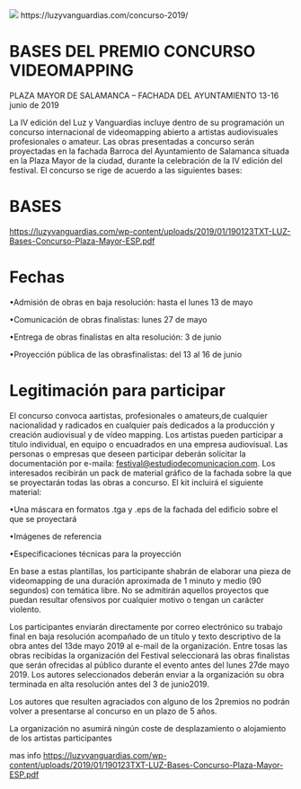 <img src="https://luzyvanguardias.com/wp-content/uploads/2019/01/LYV-300x242.jpg">
https://luzyvanguardias.com/concurso-2019/

# BASES DEL PREMIO CONCURSO VIDEOMAPPING
  PLAZA MAYOR DE SALAMANCA – FACHADA DEL AYUNTAMIENTO
  13-16 junio de 2019


La IV edición del Luz y Vanguardias incluye dentro de su programación un concurso internacional de videomapping abierto a artistas audiovisuales profesionales o amateur.
Las obras presentadas a concurso serán proyectadas en la fachada Barroca del Ayuntamiento de Salamanca situada en la Plaza Mayor de la ciudad, durante la celebración de la IV edición del festival. El concurso se rige de acuerdo a las siguientes bases:

# BASES
https://luzyvanguardias.com/wp-content/uploads/2019/01/190123TXT-LUZ-Bases-Concurso-Plaza-Mayor-ESP.pdf


# Fechas
•Admisión de obras en baja resolución: hasta el lunes 13 de mayo 

•Comunicación de obras finalistas: lunes 27 de mayo 

•Entrega de obras finalistas en alta resolución: 3 de junio

•Proyección pública de las obrasfinalistas: del 13 al 16 de junio

# Legitimación para participar
El concurso convoca aartistas, profesionales o amateurs,de cualquier nacionalidad y radicados en  cualquier  país dedicados a la producción  y  creación  audiovisual  y de vídeo  mapping.
Los artistas  pueden  participar  a  título  individual,  en  equipo  o  encuadrados  en  una  empresa audiovisual.
Las personas o empresas que deseen participar deberán solicitar la documentación por e-maila: festival@estudiodecomunicacion.com. 
Los interesados recibirán un pack de material gráfico de la fachada sobre la que se proyectarán todas las obras a concurso.
El kit incluirá el siguiente material:

•Una  máscara  en  formatos  .tga  y  .eps de  la  fachada  del  edificio  sobre  el  que  se proyectará

•Imágenes de referencia

•Especificaciones técnicas para la proyección

En base a estas plantillas, los participante shabrán de elaborar una pieza de videomapping de una duración aproximada de 1 minuto y medio (90 segundos) con temática libre.
No se admitirán aquellos  proyectos  que  puedan  resultar  ofensivos  por  cualquier  motivo  o  tengan  un  carácter violento.

Los participantes  enviarán directamente  por  correo  electrónico  su  trabajo  final  en  baja resolución acompañado de un título y texto descriptivo de la obra antes del 13de mayo 2019 al e-mail de la organización.
Entre tosas las obras recibidas la organización del Festival seleccionará las obras finalistas que serán ofrecidas al público durante el evento antes del lunes 27de mayo 2019.
Los  autores  seleccionados  deberán  enviar  a  la  organización  su  obra  terminada  en  alta resolución antes del 3 de junio2019.

Los autores que resulten agraciados con alguno de los 2premios no podrán volver a presentarse al concurso en un plazo de 5 años.

La  organización  no  asumirá  ningún  coste  de  desplazamiento  o  alojamiento  de  los  artistas participantes

mas info 
https://luzyvanguardias.com/wp-content/uploads/2019/01/190123TXT-LUZ-Bases-Concurso-Plaza-Mayor-ESP.pdf
